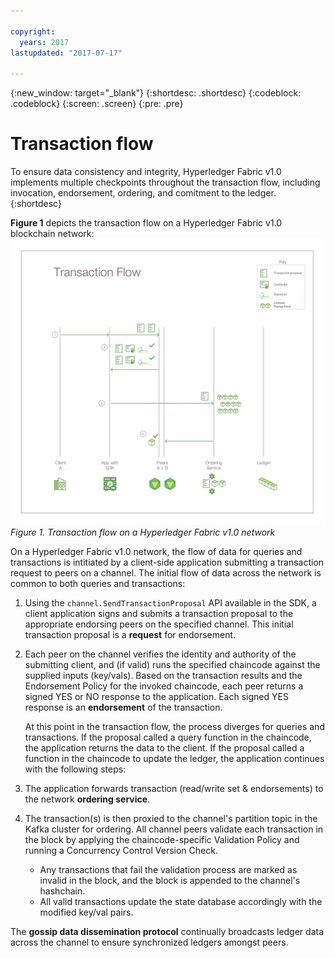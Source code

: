 ```yaml
---

copyright:
  years: 2017
lastupdated: "2017-07-17"

---
```


{:new_window: target="_blank"}
{:shortdesc: .shortdesc}
{:codeblock: .codeblock}
{:screen: .screen}
{:pre: .pre}


# Transaction flow

To ensure data consistency and integrity, Hyperledger Fabric v1.0 implements multiple checkpoints throughout the transaction flow, including invocation, endorsement, ordering, and comitment to the ledger.
{:shortdesc}

**Figure 1** depicts the transaction flow on a Hyperledger Fabric v1.0 blockchain network:
![Transaction Flow](images/v10_txflow.png "Transaction flow on a Hyperledger Fabric v1.0 network")
*Figure 1. Transaction flow on a Hyperledger Fabric v1.0 network*

On a Hyperledger Fabric v1.0 network, the flow of data for queries and transactions is intitiated by a client-side application submitting a transaction request to peers on a channel. The initial flow of data across the network is common to both queries and transactions:

1. Using the `channel.SendTransactionProposal` API available in the SDK, a client application signs and submits a transaction proposal to the appropriate endorsing peers on the specified channel.  This initial transaction proposal is a **request** for endorsement.  
2. Each peer on the channel verifies the identity and authority of the submitting client, and (if valid) runs the specified chaincode against the supplied inputs (key/vals).  Based on the transaction results and the Endorsement Policy for the invoked chaincode, each peer returns a signed YES or NO response to the application.  Each signed YES response is an **endorsement** of the transaction.  
	
	At this point in the transaction flow, the process diverges for queries and transactions.  If the proposal called a query function in the chaincode, the application returns the data to the client.  If the proposal called a function in the chaincode to update the ledger, the application continues with the following steps:  
3. The application forwards transaction (read/write set & endorsements) to the network **ordering service**.  
4. The transaction(s) is then proxied to the channel's partition topic in the Kafka cluster for ordering.  All channel peers validate each transaction in the block by applying the chaincode-specific Validation Policy and running a Concurrency Control Version Check.  
	* Any transactions that fail the validation process are marked as invalid in the block, and the block is appended to the channel's hashchain.  
	* All valid transactions update the state database accordingly with the modified key/val pairs.  
	
The **gossip data dissemination protocol** continually broadcasts ledger data across the channel to ensure synchronized ledgers amongst peers.
